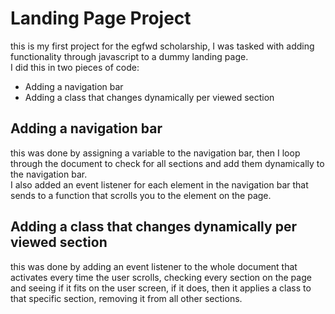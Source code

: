 # Landing Page Project

this is my first project for the egfwd scholarship, I was tasked with adding functionality through javascript to a dummy landing page.  
I did this in two pieces of code:  
- Adding a navigation bar  
- Adding a class that changes dynamically per viewed section

## Adding a navigation bar

this was done by assigning a variable to the navigation bar, then I loop through the document to check for all sections and add them dynamically to the navigation bar.  
I also added an event listener for each element in the navigation bar that sends to a function that scrolls you to the element on the page.  

## Adding a class that changes dynamically per viewed section

this was done by adding an event listener to the whole document that activates every time the user scrolls, checking every section on the page and seeing if it fits on the user screen, if it does, then it applies a class to that specific section, removing it from all other sections.